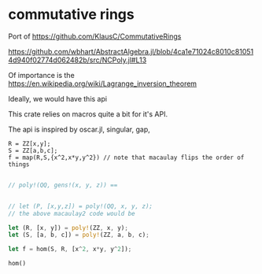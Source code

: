 # commutative rings

Port of https://github.com/KlausC/CommutativeRings

https://github.com/wbhart/AbstractAlgebra.jl/blob/4ca1e71024c8010c810514d940f02774d062482b/src/NCPoly.jl#L13


Of importance is the https://en.wikipedia.org/wiki/Lagrange_inversion_theorem

Ideally, we would have this api

This crate relies on macros quite a bit for it's API.

The api is inspired by oscar.jl, singular, gap, 


```macaulay2
R = ZZ[x,y];
S = ZZ[a,b,c];
f = map(R,S,{x^2,x*y,y^2}) // note that macaulay flips the order of things
```

```rust

// poly!(QQ, gens!(x, y, z)) == 


// let (P, [x,y,z]) = poly!(QQ, x, y, z);
// the above macaulay2 code would be 

let (R, [x, y]) = poly!(ZZ, x, y);
let (S, [a, b, c]) = poly!(ZZ, a, b, c);

let f = hom(S, R, [x^2, x*y, y^2]);

hom()



```
<!-- 
#[macro_export]
macro_rules! matrix {
    () => {
        {
            // Handle the case when called with no arguments, i.e. matrix![]
            use $crate::matrix::Matrix;
            Matrix::new(0, 0, vec![])
        }
    };
    ($( $( $x: expr ),*);*) => {
        {
            use $crate::matrix::Matrix;
            let data_as_nested_array = [ $( [ $($x),* ] ),* ];
            let rows = data_as_nested_array.len();
            let cols = data_as_nested_array[0].len();
            let data_as_flat_array: Vec<_> = data_as_nested_array.into_iter()
                .flat_map(|row| row.into_iter())
                .cloned()
                .collect();
            Matrix::new(rows, cols, data_as_flat_array)
        }
    }
} -->
